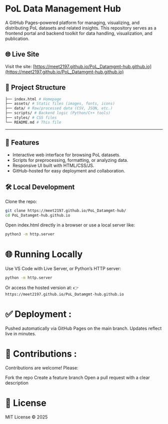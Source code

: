 # PoL Data Management Hub

A GitHub Pages–powered platform for managing, visualizing, and distributing PoL datasets and related insights. This repository serves as a frontend portal and backend toolkit for data handling, visualization, and publication.

## 🌐 Live Site

Visit the site: [https://meet2197.github.io/PoL_Datamgmt-hub.github.io](https://meet2197.github.io/PoL_Datamgmt-hub.github.io)

## 📁 Project Structure

```bash
├── index.html # Homepage
├── assets/ # Static files (images, fonts, icons)
├── data/ # Raw/processed data (CSV, JSON, etc.)
├── scripts/ # Backend logic (Python/C++ tools)
├── styles/ # CSS files
└── README.md # This file
```
---


## 🔧 Features

- Interactive web interface for browsing PoL datasets.
- Scripts for preprocessing, formatting, or analyzing data.
- Responsive UI built with HTML/CSS/JS.
- GitHub-hosted for easy deployment and collaboration.

## 🛠️ Local Development

Clone the repo:

```bash
git clone https://meet2197.github.io/PoL_Datamgmt-hub/
cd PoL_Datamgmt-hub.github.io
```
Open index.html directly in a browser or use a local server like:

```bash
python3 -m http.server
```

# 🌐 Running Locally

Use VS Code with Live Server, or Python’s HTTP server:

```bash
python -m http.server
```
Or access the hosted version at:
👉 ```https://meet2197.github.io/PoL_Datamgmt-hub.github.io```

# ✅ Deployment :
Pushed automatically via GitHub Pages on the main branch. Updates reflect live in minutes.

# 🤝  Contributions : 
Contributions are welcome! Please:

Fork the repo
Create a feature branch
Open a pull request with a clear description

# 📄 License
MIT License © 2025 